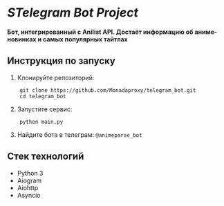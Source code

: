 # *STelegram Bot Project*

****Бот, интегрированный с Anilist API. Достаёт информацию об аниме-новинках и самых популярных тайтлах****

## Инструкция по запуску

1. Клонируйте репозиторий:

```shell
    git clone https://github.com/Monadaproxy/telegram_bot.git
    cd telegram_bot
```

2. Запустите сервис:
```shell
    python main.py
```

3. Найдите бота в телеграм: `@animeparse_bot`

## Стек технологий

+ Python 3
+ Aiogram
+ Aiohttp 
+ Asyncio
